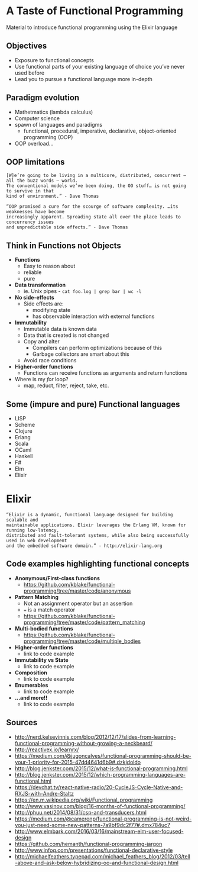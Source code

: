 # A Taste of Functional Programming
Material to introduce functional programming using the Elixir language

## Objectives
* Exposure to functional concepts
* Use functional parts of your existing language of choice you’ve never used before
* Lead you to pursue a functional language more in-depth

## Paradigm evolution
* Mathetmatics (lambda calculus)
* Computer science
* spawn of languages and paradigms
  * functional, procedural, imperative, declarative, object-oriented programming (OOP)
* OOP overload...

## OOP limitations
```
[W]e’re going to be living in a multicore, distributed, concurrent — all the buzz words — world. 
The conventional models we’ve been doing, the OO stuff… is not going to survive in that 
kind of environment.” - Dave Thomas
```
```
“OOP promised a cure for the scourge of software complexity. …its weaknesses have become 
increasingly apparent. Spreading state all over the place leads to concurrency issues 
and unpredictable side effects.” - Dave Thomas
```
## Think in Functions not Objects
* **Functions**
  * Easy to reason about
  * reliable
  * pure
* **Data transformation**
  * ie. Unix pipes - `cat foo.log | grep bar | wc -l`
* **No side-effects**
  * Side effects are:
    * modifying state
    * has observable interaction with external functions
* **Immutability**
  * Immutable data is known data
  * Data that is created is not changed
  * Copy and alter
    * Compilers can perform optimizations because of this
    * Garbage collectors are smart about this
  * Avoid race conditions
* **Higher-order functions**
  * Functions can receive functions as arguments and return functions
* Where is my *for* loop?
  * map, reduct, filter, reject, take, etc.

## Some (impure and pure) Functional languages
* LISP
* Scheme
* Clojure
* Erlang
* Scala
* OCaml
* Haskell
* F#
* Elm
* Elixir
 
# Elixir
```
“Elixir is a dynamic, functional language designed for building scalable and 
maintainable applications. Elixir leverages the Erlang VM, known for running low-latency, 
distributed and fault-tolerant systems, while also being successfully used in web development 
and the embedded software domain.” - http://elixir-lang.org
```

## Code examples highlighting functional concepts
* **Anonymous/First-class functions**
  * https://github.com/kblake/functional-programming/tree/master/code/anonymous
* **Pattern Matching**
  * Not an assignment operator but an assertion
  * `=` is a match operator
  * https://github.com/kblake/functional-programming/tree/master/code/pattern_matching
* **Multi-bodied functions**
  * https://github.com/kblake/functional-programming/tree/master/code/multiple_bodies
* **Higher-order functions**
  * link to code example
* **Immutability vs State**
  * link to code example
* **Composition**
  * link to code example
* **Enumerables**
  * link to code example
* **...and more!!**
  * link to code example

## Sources
* http://nerd.kelseyinnis.com/blog/2012/12/17/slides-from-learning-functional-programming-without-growing-a-neckbeard/
* http://reactivex.io/learnrx/
* https://medium.com/@jugoncalves/functional-programming-should-be-your-1-priority-for-2015-47dd4641d6b9#.dzkjdoldo
* http://blog.jenkster.com/2015/12/what-is-functional-programming.html
* http://blog.jenkster.com/2015/12/which-programming-languages-are-functional.html
* https://devchat.tv/react-native-radio/20-CycleJS-Cycle-Native-and-RXJS-with-Andre-Staltz
* https://en.m.wikipedia.org/wiki/Functional_programming
* http://www.vasinov.com/blog/16-months-of-functional-programming/
* http://phuu.net/2014/08/31/csp-and-transducers.html
* https://medium.com/@cameronp/functional-programming-is-not-weird-you-just-need-some-new-patterns-7a9bf9dc2f77#.dmx784uc7
* http://www.elmbark.com/2016/03/16/mainstream-elm-user-focused-design
* https://github.com/hemanth/functional-programming-jargon
* http://www.infoq.com/presentations/functional-declarative-style
* http://michaelfeathers.typepad.com/michael_feathers_blog/2012/03/tell-above-and-ask-below-hybridizing-oo-and-functional-design.html
